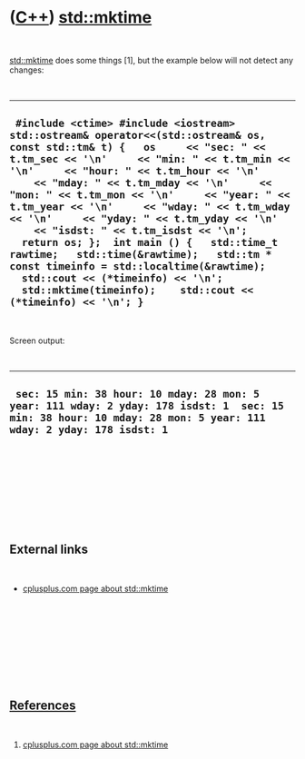 



 

 

 

 

 

([C++](Cpp.md)) [std::mktime](CppMktime.md)
=============================================

 

[std::mktime](CppMktime.md) does some things \[1\], but the example
below will not detect any changes:

 

  --------------------------------------------------------------------------------------------------------------------------------------------------------------------------------------------------------------------------------------------------------------------------------------------------------------------------------------------------------------------------------------------------------------------------------------------------------------------------------------------------------------------------------------------------------------------------------------------------------------------------------------------------------------------------------------------------
  ` #include <ctime> #include <iostream>  std::ostream& operator<<(std::ostream& os, const std::tm& t) {   os     << "sec: " << t.tm_sec << '\n'     << "min: " << t.tm_min << '\n'     << "hour: " << t.tm_hour << '\n'     << "mday: " << t.tm_mday << '\n'     << "mon: " << t.tm_mon << '\n'     << "year: " << t.tm_year << '\n'     << "wday: " << t.tm_wday << '\n'     << "yday: " << t.tm_yday << '\n'     << "isdst: " << t.tm_isdst << '\n';   return os; };  int main () {   std::time_t rawtime;   std::time(&rawtime);   std::tm * const timeinfo = std::localtime(&rawtime);    std::cout << (*timeinfo) << '\n';    std::mktime(timeinfo);    std::cout << (*timeinfo) << '\n'; }`
  --------------------------------------------------------------------------------------------------------------------------------------------------------------------------------------------------------------------------------------------------------------------------------------------------------------------------------------------------------------------------------------------------------------------------------------------------------------------------------------------------------------------------------------------------------------------------------------------------------------------------------------------------------------------------------------------------

 

Screen output:

 

  -----------------------------------------------------------------------------------------------------------------------------------------------------------------
  ` sec: 15 min: 38 hour: 10 mday: 28 mon: 5 year: 111 wday: 2 yday: 178 isdst: 1  sec: 15 min: 38 hour: 10 mday: 28 mon: 5 year: 111 wday: 2 yday: 178 isdst: 1`
  -----------------------------------------------------------------------------------------------------------------------------------------------------------------

 

 

 

 

 

External links
--------------

 

-   [cplusplus.com page about
    std::mktime](http://www.cplusplus.com/reference/clibrary/ctime/mktime)

 

 

 

 

 

[References](CppReferences.md)
-------------------------------

 

1.  [cplusplus.com page about
    std::mktime](http://www.cplusplus.com/reference/clibrary/ctime/mktime)

 

 

 

 

 





 



